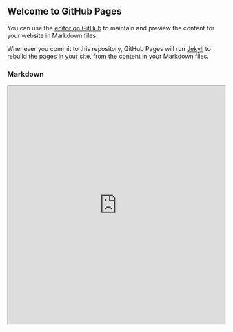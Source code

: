 ## Welcome to GitHub Pages

You can use the [editor on GitHub](https://github.com/Ritika92/ritika92.github.io/edit/master/index.md) to maintain and preview the content for your website in Markdown files.

Whenever you commit to this repository, GitHub Pages will run [Jekyll](https://jekyllrb.com/) to rebuild the pages in your site, from the content in your Markdown files.

### Markdown

<iframe src="https://public.tableau.com/shared/4DTZ8XPM4?:showVizHome=no&:embed=true" width="100%" height="550"></iframe>
